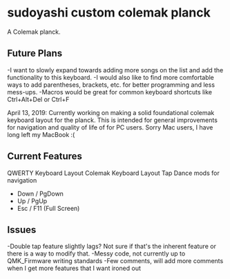 # sudoyashi custom colemak planck

A Colemak planck.


## Future Plans

-I want to slowly expand towards adding more songs on the list and add the functionality to this keyboard. 
-I would also like to find more comfortable ways to add parentheses, brackets, etc. for better programming and less mess-ups. 
-Macros would be great for common keyboard shortcuts like Ctrl+Alt+Del or Ctrl+F

April 13, 2019: Currently working on making a solid foundational colemak keyboard layout for the planck. This is intended for general improvements for navigation and quality of life of for PC users. Sorry Mac users, I have long left my MacBook :(

## Current Features

QWERTY Keyboard Layout
Colemak Keyboard Layout
Tap Dance mods for navigation
- Down / PgDown
- Up / PgUp
- Esc / F11 (Full Screen)

## Issues

-Double tap feature slightly lags? Not sure if that's the inherent feature or there is a way to modify that. 
-Messy code, not currently up to QMK_Firmware writing standards
-Few comments, will add more comments when I get more features that I want ironed out
